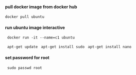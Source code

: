 
#### pull docker image from docker hub
``` docker pull ubuntu ```

#### run ubuntu image interactive
``` docker run -it --name=c1 ubuntu```

``` apt-get update```
``` apt-get install sudo```
``` apt-get install nano```

#### set password for root
``` sudo passwd root```

